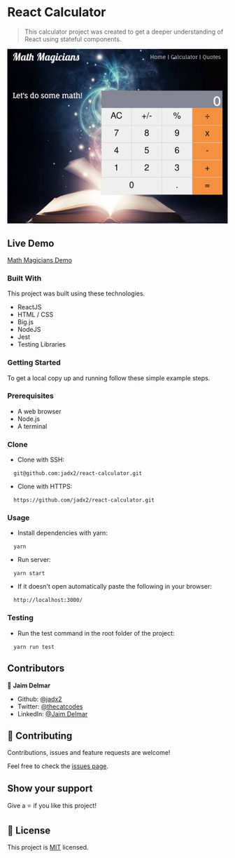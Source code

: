 # React Calculator

> This calculator project was created to get a deeper understanding of React using stateful components.

![screenshot](/screenshot.png)

## Live Demo

[Math Magicians Demo](https://jadx2-calculator.herokuapp.com/)

### Built With

This project was built using these technologies.

- ReactJS
- HTML / CSS
- Big.js
- NodeJS
- Jest
- Testing Libraries

### Getting Started

To get a local copy up and running follow these simple example steps.

### Prerequisites

- A web browser
- Node.js
- A terminal

### Clone

- Clone with SSH:

```
  git@github.com:jadx2/react-calculator.git
```

- Clone with HTTPS:

```
  https://github.com/jadx2/react-calculator.git
```

### Usage

- Install dependencies with yarn:

```
  yarn
```

- Run server:

```
  yarn start
```

- If it doesn't open automatically paste the following in your browser:

```
  http://localhost:3000/
```

### Testing

- Run the test command in the root folder of the project:

```
  yarn run test
```

## Contributors

👤 **Jaim Delmar**

- Github: [@jadx2](https://github.com/jadx2/)
- Twitter: [@thecatcodes](https://twitter.com/thecatcodes)
- LinkedIn: [@Jaim Delmar](https://www.linkedin.com/in/jaimdelmar/)

## :handshake: Contributing

Contributions, issues and feature requests are welcome!

Feel free to check the [issues page](https://github.com/jadx2/react-calculator/issues).

## Show your support

Give a :star: if you like this project!

## 📝 License

This project is [MIT](https://opensource.org/licenses/MIT) licensed.
